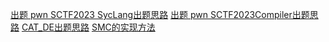 [出题 pwn SCTF2023 SycLang出题思路](https://ywhkkx.github.io/2023/06/21/SycLang出题思路/)
[出题 pwn SCTF2023Compiler出题思路](https://ywhkkx.github.io/2023/06/21/Compiler%E5%87%BA%E9%A2%98%E6%80%9D%E8%B7%AF/)
[CAT_DE出题思路](https://ywhkkx.github.io/2023/06/11/CAT_DE%E5%87%BA%E9%A2%98%E6%80%9D%E8%B7%AF/)
[SMC的实现方法](https://www.cnblogs.com/Here-is-SG/p/17153081.html)
